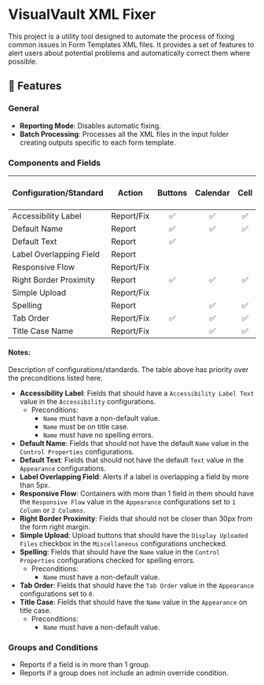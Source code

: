 # VisualVault XML Fixer

This project is a utility tool designed to automate the process of fixing common issues in Form Templates XML files. It provides a set of features to alert users about potential problems and automatically correct them where possible.

## 🌟 Features

### General

- **Reporting Mode**: Disables automatic fixing.
- **Batch Processing**: Processes all the XML files in the input folder creating outputs specific to each form template.

### Components and Fields

| Configuration/Standard  | Action     | Buttons | Calendar | Cell | Checkbox | Container | Data Grid | Drop-down | Form ID Stamp | Image | Labels | RRC | Signature Stamp | Textbox | Text Area | Upload Buttons |
| ----------------------- | ---------- | :-----: | :------: | :--: | :------: | :-------: | :-------: | :-------: | :-----------: | :---: | :----: | :-: | :-------------: | :-----: | :-------: | :------------: |
| Accessibility Label     | Report/Fix |   ✅    |    ✅    |  ✅  |    ✅    |           |    ✅     |    ✅     |               |  ✅   |        | ✅  |       ✅        |   ✅    |    ✅     |       ✅       |
| Default Name            | Report     |   ✅    |    ✅    |  ✅  |    ✅    |           |    ✅     |    ✅     |      ✅       |  ✅   |        | ✅  |       ✅        |   ✅    |    ✅     |       ✅       |
| Default Text            | Report     |   ✅    |          |      |    ✅    |           |           |           |               |       |        |     |       ✅        |         |           |                |
| Label Overlapping Field | Report     |         |          |      |          |           |           |           |               |       |   ✅   |     |                 |         |           |                |
| Responsive Flow         | Report/Fix |         |          |      |          |    ✅     |           |           |               |       |        |     |                 |         |           |                |
| Right Border Proximity  | Report     |   ✅    |    ✅    |  ✅  |    ✅    |           |           |    ✅     |      ✅       |  ✅   |        |     |       ✅        |   ✅    |    ✅     |       ✅       |
| Simple Upload           | Report/Fix |         |          |      |          |           |           |           |               |       |        |     |                 |         |           |       ✅       |
| Spelling                | Report     |         |    ✅    |  ✅  |    ✅    |           |           |    ✅     |      ✅       |       |        |     |                 |   ✅    |    ✅     |                |
| Tab Order               | Report/Fix |   ✅    |    ✅    |  ✅  |    ✅    |           |           |    ✅     |               |       |        |     |       ✅        |   ✅    |    ✅     |       ✅       |
| Title Case Name         | Report/Fix |         |    ✅    |  ✅  |    ✅    |           |    ✅     |    ✅     |      ✅       |  ✅   |        | ✅  |       ✅        |   ✅    |    ✅     |                |

#### Notes:

Description of configurations/standards. The table above has priority over the preconditions listed here.

- **Accessibility Label**: Fields that should have a `Accessibility Label Text` value in the `Accessibility` configurations.
  - Preconditions:
    - `Name` must have a non-default value.
    - `Name` must be on title case.
    - `Name` must have no spelling errors.
- **Default Name**: Fields that should not have the default `Name` value in the `Control Properties` configurations.
- **Default Text**: Fields that should not have the default `Text` value in the `Appearance` configurations.
- **Label Overlapping Field**: Alerts if a label is overlapping a field by more than 5px.
- **Responsive Flow**: Containers with more than 1 field in them should have the `Responsive Flow` value in the `Appearance` configurations set to `1 Column` or `2 Columns`.
- **Right Border Proximity**: Fields that should not be closer than 30px from the form right margin.
- **Simple Upload**: Upload buttons that should have the `Display Uploaded Files` checkbox in the `Miscellaneous` configurations unchecked.
- **Spelling**: Fields that should have the `Name` value in the `Control Properties` configurations checked for spelling errors.
  - Preconditions:
    - `Name` must have a non-default value.
- **Tab Order**: Fields that should have the `Tab Order` value in the `Appearance` configurations set to `0`.
- **Title Case**: Fields that should have the `Name` value in the `Appearance` on title case.
  - Preconditions:
    - `Name` must have a non-default value.

### Groups and Conditions

- Reports if a field is in more than 1 group.
- Reports if a group does not include an admin override condition.
